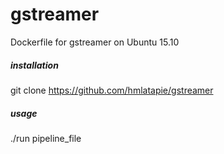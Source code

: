 # gstreamer
Dockerfile for gstreamer on Ubuntu 15.10

##### installation
git clone https://github.com/hmlatapie/gstreamer

##### usage
./run pipeline_file

